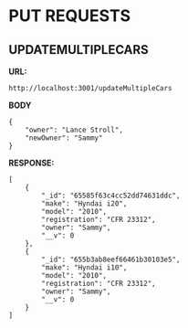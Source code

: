 # PUT REQUESTS

## UPDATEMULTIPLECARS

**URL:**
```
http://localhost:3001/updateMultipleCars
```
**BODY**
```
{
    "owner": "Lance Stroll",
    "newOwner": "Sammy"
}
```
**RESPONSE:**
```
[
    {
        "_id": "65585f63c4cc52dd74631ddc",
        "make": "Hyndai i20",
        "model": "2010",
        "registration": "CFR 23312",
        "owner": "Sammy",
        "__v": 0
    },
    {
        "_id": "655b3ab8eef66461b30103e5",
        "make": "Hyndai i10",
        "model": "2010",
        "registration": "CFR 23312",
        "owner": "Sammy",
        "__v": 0
    }
]
```
